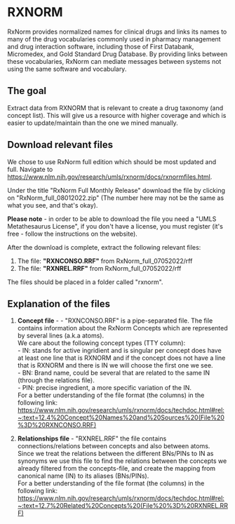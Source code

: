 # RXNORM

RxNorm provides normalized names for clinical drugs and links its names to many of the drug vocabularies commonly used in pharmacy management and drug interaction software, including those of First Databank, Micromedex, and Gold Standard Drug Database. By providing links between these vocabularies, RxNorm can mediate messages between systems not using the same software and vocabulary.

## The goal

Extract data from RXNORM that is relevant to create a drug taxonomy (and concept list). This will give us a resource with higher coverage and which is easier to update/maintain than the one we mined manually.

## Download relevant files

We chose to use RxNorm full edition which should be most updated and full.
Navigate to https://www.nlm.nih.gov/research/umls/rxnorm/docs/rxnormfiles.html. 

Under the title "RxNorm Full Monthly Release" download the file by clicking on "RxNorm_full_08012022.zip" (The number here may not be the same as what you see, and that's okay).

**Please note** - in order to be able to download the file you need a "UMLS Metathesaurus License", if you don't have a license, you must register (it's free - follow the instructions on the website).

After the download is complete, extract the following relevant files:

1.  The file: **"RXNCONSO.RRF"** from RxNorm_full_07052022/rff
2.  The file: **"RXNREL.RRF"** from RxNorm_full_07052022/rff

The files should be placed in a folder called "rxnorm".

## Explanation of the files

1. **Concept file** - - "RXNCONSO.RRF" is a pipe-separated file. The file contains information about the RxNorm Concepts which are represented by several lines (a.k.a atoms).
    <br> We care about the following concept types (TTY column): 
    <br>- IN: stands for active ingridient and is singular per concept does have at least one line that is RXNORM and if the concept does not have a line that is RXNORM and there is IN we will choose the first one we see.
    <br>- BN: Brand name, could be several that are related to the same IN (through the relations file).
    <br>- PIN: precise ingredient, a more specific variation of the IN. 
    <br> For a better understanding of the file format (the columns) in the following link:
    https://www.nlm.nih.gov/research/umls/rxnorm/docs/techdoc.html#rel:~:text=12.4%20Concept%20Names%20and%20Sources%20(File%20%3D%20RXNCONSO.RRF)


2. **Relationships file** - "RXNREL.RRF" the file contains connections/relations between concepts and also between atoms. 
    <br> Since we treat the relations between the different BNs/PINs to IN as synonyms we use this file to find the relations between the concepts we already filtered from the concepts-file, 
    and create the mapping from canonical name (IN) to its aliases (BNs/PINs). 
    <br> For a better understanding of the file format (the columns) in the following link:
    https://www.nlm.nih.gov/research/umls/rxnorm/docs/techdoc.html#rel:~:text=12.7%20Related%20Concepts%20(File%20%3D%20RXNREL.RRF)
